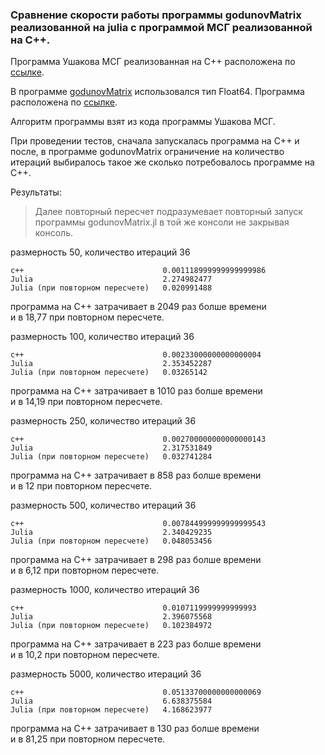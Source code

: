 ### Сравнение скорости работы программы godunovMatrix реализованной на julia с программой МСГ реализованной на C++. 

Программа Ушакова МСГ реализованная на C++ расположена по [ссылке](https://github.com/ATeteryatnikov/Method-Conjugate-Gradients/blob/master/%D0%A2%D0%B5%D1%81%D1%82%D1%8B%20%D0%B8%20%D1%81%D1%80%D0%B0%D0%B2%D0%BD%D0%B5%D0%BD%D0%B8%D1%8F/%D1%81%D1%80%D0%B0%D0%B2%D0%BD%D0%B5%D0%BD%D0%B8%D0%B5%20%D1%81%D0%BA%D0%BE%D1%80%D0%BE%D1%81%D1%82%D0%B8%20%D1%80%D0%B0%D0%B1%D0%BE%D1%82%D1%8B%20C%2B%2B%20%D0%B8%20Julia/Processor_no_tests.tar.gz).

В программе [godunovMatrix](https://github.com/ATeteryatnikov/Method-Conjugate-Gradients/blob/master/%D0%9E%D0%BF%D0%B8%D1%81%D0%B0%D0%BD%D0%B8%D0%B5%20%D0%BF%D1%80%D0%BE%D0%B3%D1%80%D0%B0%D0%BC%D0%BC%D1%8B%20godunovMatrix.md) использовался тип Float64. Программа расположена по [ссылке](https://github.com/ATeteryatnikov/Method-Conjugate-Gradients/tree/master/%D0%A2%D0%B5%D1%81%D1%82%D1%8B%20%D0%B8%20%D1%81%D1%80%D0%B0%D0%B2%D0%BD%D0%B5%D0%BD%D0%B8%D1%8F/%D1%81%D1%80%D0%B0%D0%B2%D0%BD%D0%B5%D0%BD%D0%B8%D0%B5%20%D1%81%D0%BA%D0%BE%D1%80%D0%BE%D1%81%D1%82%D0%B8%20%D1%80%D0%B0%D0%B1%D0%BE%D1%82%D1%8B%20C%2B%2B%20%D0%B8%20Julia/Ushakov_slide).  

Алгоритм программы взят из кода программы Ушакова МСГ.  

При проведении тестов, сначала запускалась программа на C++ и после, в программе godunovMatrix ограничение на количество итераций выбиралось такое же сколько потребовалось программе на C++.

Результаты:

> Далее повторный пересчет подразумевает повторный запуск программы godunovMatrix.jl в той же консоли не закрывая консоль.  

размерность 50, количество итераций 36  
```
c++                               0.001118999999999999986  
Julia                             2.274982477
Julia (при повторном пересчете)   0.020991488
```
программа на C++ затрачивает в 2049 раз болше времени  
и в 18,77 при повторном пересчете.

размерность 100, количество итераций 36
```
c++                               0.00233000000000000004
Julia                             2.353452287
Julia (при повторном пересчете)   0.03265142
```
программа на C++ затрачивает в 1010 раз болше времени  
и в 14,19 при повторном пересчете.

размерность 250, количество итераций 36
```
c++                               0.002700000000000000143
Julia                             2.317531849
Julia (при повторном пересчете)   0.032741284
```
программа на C++ затрачивает в 858 раз болше времени  
и в 12 при повторном пересчете.

размерность 500, количество итераций 36
```
c++                               0.007844999999999999543
Julia                             2.340429235
Julia (при повторном пересчете)   0.048053456
```
программа на C++ затрачивает в 298 раз болше времени  
и в 6,12 при повторном пересчете.

размерность 1000, количество итераций 36
```
c++                               0.0107119999999999993
Julia                             2.396075568
Julia (при повторном пересчете)   0.102384972
```
программа на C++ затрачивает в 223 раз болше времени  
и в 10,2 при повторном пересчете.

размерность 5000, количество итераций 36
```
c++                               0.05133700000000000069
Julia                             6.638375584
Julia (при повторном пересчете)   4.168623977
```
программа на C++ затрачивает в 130 раз болше времени  
и в 81,25 при повторном пересчете.
